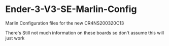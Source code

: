 # Ender-3-V3-SE-Marlin-Config
Marlin Configuration files for the new CR4NS200320C13

There's Still not much information on these boards so don't assume this will just work

